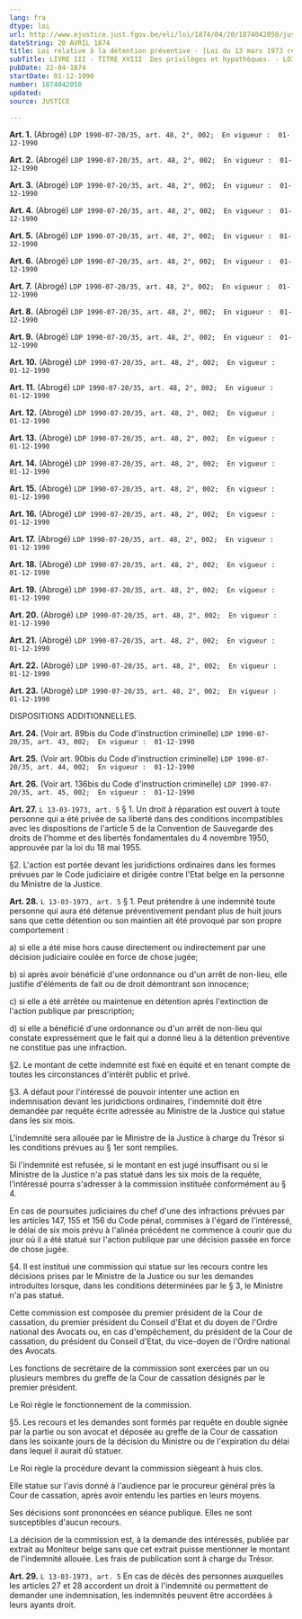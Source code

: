 ```yaml
---
lang: fra
dtype: loi
url: http://www.ejustice.just.fgov.be/eli/loi/1874/04/20/1874042050/justel
dateString: 20 AVRIL 1874
title: Loi relative à la détention préventive - [Loi du 13 mars 1973 relative à l'indemnité en cas de détention préventive inopérante
subTitle: LIVRE III - TITRE XVIII  Des privilèges et hypothèques. - LOI HYPOTHECAIRE
pubDate: 22-04-1874
startDate: 01-12-1990
number: 1874042050
updated: 
source: JUSTICE

---
```

**Art. 1.** (Abrogé) `LDP 1990-07-20/35, art. 48, 2°, 002;  En vigueur :  01-12-1990`


**Art. 2.** (Abrogé) `LDP 1990-07-20/35, art. 48, 2°, 002;  En vigueur :  01-12-1990`


**Art. 3.** (Abrogé) `LDP 1990-07-20/35, art. 48, 2°, 002;  En vigueur :  01-12-1990`


**Art. 4.** (Abrogé) `LDP 1990-07-20/35, art. 48, 2°, 002;  En vigueur :  01-12-1990`


**Art. 5.** (Abrogé) `LDP 1990-07-20/35, art. 48, 2°, 002;  En vigueur :  01-12-1990`


**Art. 6.** (Abrogé) `LDP 1990-07-20/35, art. 48, 2°, 002;  En vigueur :  01-12-1990`


**Art. 7.** (Abrogé) `LDP 1990-07-20/35, art. 48, 2°, 002;  En vigueur :  01-12-1990`


**Art. 8.** (Abrogé) `LDP 1990-07-20/35, art. 48, 2°, 002;  En vigueur :  01-12-1990`


**Art. 9.** (Abrogé) `LDP 1990-07-20/35, art. 48, 2°, 002;  En vigueur :  01-12-1990`


**Art. 10.** (Abrogé) `LDP 1990-07-20/35, art. 48, 2°, 002;  En vigueur :  01-12-1990`


**Art. 11.** (Abrogé) `LDP 1990-07-20/35, art. 48, 2°, 002;  En vigueur :  01-12-1990`


**Art. 12.** (Abrogé) `LDP 1990-07-20/35, art. 48, 2°, 002;  En vigueur :  01-12-1990`


**Art. 13.** (Abrogé) `LDP 1990-07-20/35, art. 48, 2°, 002;  En vigueur :  01-12-1990`


**Art. 14.** (Abrogé) `LDP 1990-07-20/35, art. 48, 2°, 002;  En vigueur :  01-12-1990`


**Art. 15.** (Abrogé) `LDP 1990-07-20/35, art. 48, 2°, 002;  En vigueur :  01-12-1990`


**Art. 16.** (Abrogé) `LDP 1990-07-20/35, art. 48, 2°, 002;  En vigueur :  01-12-1990`


**Art. 17.** (Abrogé) `LDP 1990-07-20/35, art. 48, 2°, 002;  En vigueur :  01-12-1990`


**Art. 18.** (Abrogé) `LDP 1990-07-20/35, art. 48, 2°, 002;  En vigueur :  01-12-1990`


**Art. 19.** (Abrogé) `LDP 1990-07-20/35, art. 48, 2°, 002;  En vigueur :  01-12-1990`


**Art. 20.** (Abrogé) `LDP 1990-07-20/35, art. 48, 2°, 002;  En vigueur :  01-12-1990`


**Art. 21.** (Abrogé) `LDP 1990-07-20/35, art. 48, 2°, 002;  En vigueur :  01-12-1990`


**Art. 22.** (Abrogé) `LDP 1990-07-20/35, art. 48, 2°, 002;  En vigueur :  01-12-1990`


**Art. 23.** (Abrogé) `LDP 1990-07-20/35, art. 48, 2°, 002;  En vigueur :  01-12-1990`


DISPOSITIONS ADDITIONNELLES.


**Art. 24.** (Voir art. 89bis du Code d'instruction criminelle) `LDP 1990-07-20/35, art. 43, 002;  En vigueur :  01-12-1990`


**Art. 25.** (Voir art. 90bis du Code d'instruction criminelle) `LDP 1990-07-20/35, art. 44, 002;  En vigueur :  01-12-1990`


**Art. 26.** (Voir art. 136bis du Code d'instruction criminelle) `LDP 1990-07-20/35, art. 45, 002;  En vigueur :  01-12-1990`


**Art. 27.** `L 13-03-1973, art. 5` § 1. Un droit à réparation est ouvert à toute personne qui a été privée de sa liberté dans des conditions incompatibles avec les dispositions de l'article 5 de la Convention de Sauvegarde des droits de l'homme et des libertés fondamentales du 4 novembre 1950, approuvée par la loi du 18 mai 1955.


§2.  L'action est portée devant les juridictions ordinaires dans les formes prévues par le Code judiciaire et dirigée contre l'Etat belge en la personne du Ministre de la Justice.


**Art. 28.** `L 13-03-1973, art. 5` § 1. Peut prétendre à une indemnité toute personne qui aura été détenue préventivement pendant plus de huit jours sans que cette détention ou son maintien ait été provoqué par son propre comportement :

a) si elle a été mise hors cause directement ou indirectement par une décision judiciaire coulée en force de chose jugée;

b) si après avoir bénéficié d'une ordonnance ou d'un arrêt de non-lieu, elle justifie d'éléments de fait ou de droit démontrant son innocence;

c) si elle a été arrêtée ou maintenue en détention après l'extinction de l'action publique par prescription;

d) si elle a bénéficié d'une ordonnance ou d'un arrêt de non-lieu qui constate expressément que le fait qui a donné lieu à la détention préventive ne constitue pas une infraction.


§2.  Le montant de cette indemnité est fixé en équité et en tenant compte de toutes les circonstances d'intérêt public et privé.


§3.  A défaut pour l'intéressé de pouvoir intenter une action en indemnisation devant les juridictions ordinaires, l'indemnité doit être demandée par requête écrite adressée au Ministre de la Justice qui statue dans les six mois.

L'indemnité sera allouée par le Ministre de la Justice à charge du Trésor si les conditions prévues au § 1er sont remplies.

Si l'indemnité est refusée, si le montant en est jugé insuffisant ou si le Ministre de la Justice n'a pas statué dans les six mois de la requête, l'intéressé pourra s'adresser à la commission instituée conformément au § 4.

En cas de poursuites judiciaires du chef d'une des infractions prévues par les articles 147, 155 et 156 du Code pénal, commises à l'égard de l'intéressé, le délai de six mois prévu à l'alinéa précédent ne commence à courir que du jour où il a été statué sur l'action publique par une décision passée en force de chose jugée.


§4.  Il est institué une commission qui statue sur les recours contre les décisions prises par le Ministre de la Justice ou sur les demandes introduites lorsque, dans les conditions déterminées par le § 3, le Ministre n'a pas statué.

Cette commission est composée du premier président de la Cour de cassation, du premier président du Conseil d'Etat et du doyen de l'Ordre national des Avocats ou, en cas d'empêchement, du président de la Cour de cassation, du président du Conseil d'Etat, du vice-doyen de l'Ordre national des Avocats.

Les fonctions de secrétaire de la commission sont exercées par un ou plusieurs membres du greffe de la Cour de cassation désignés par le premier président.

Le Roi règle le fonctionnement de la commission.


§5.  Les recours et les demandes sont formés par requête en double signée par la partie ou son avocat et déposée au greffe de la Cour de cassation dans les soixante jours de la décision du Ministre ou de l'expiration du délai dans lequel il aurait dû statuer.

Le Roi règle la procédure devant la commission siègeant à huis clos.

Elle statue sur l'avis donné à l'audience par le procureur général près la Cour de cassation, après avoir entendu les parties en leurs moyens.

Ses décisions sont prononcées en séance publique. Elles ne sont susceptibles d'aucun recours.

La décision de la commission est, à la demande des intéressés, publiée par extrait au Moniteur belge sans que cet extrait puisse mentionner le montant de l'indemnité allouée. Les frais de publication sont à charge du Trésor.


**Art. 29.** `L 13-03-1973, art. 5` En cas de décès des personnes auxquelles les articles 27 et 28 accordent un droit à l'indemnité ou permettent de demander une indemnisation, les indemnités peuvent être accordées à leurs ayants droit.

